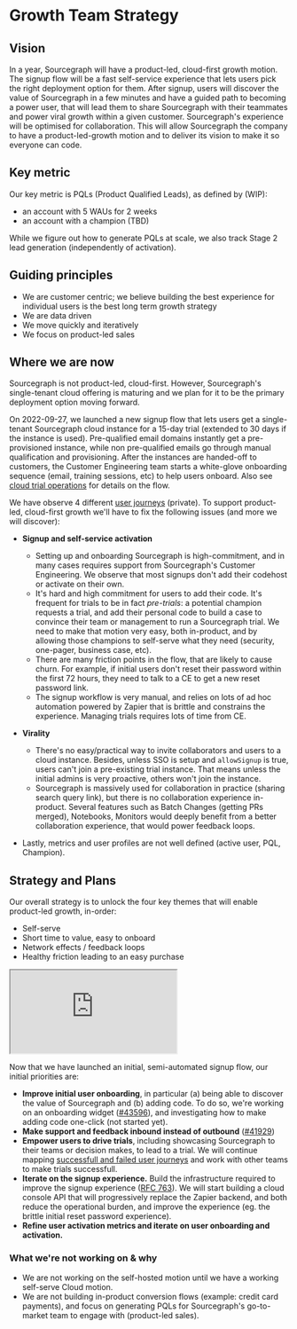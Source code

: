 # Growth Team Strategy

## Vision

In a year, Sourcegraph will have a product-led, cloud-first growth motion. The signup flow will be a fast self-service experience that lets users pick the right deployment option for them. After signup, users will discover the value of Sourcegraph in a few minutes and have a guided path to becoming a power user, that will lead them to share Sourcegraph with their teammates and power viral growth within a given customer. Sourcegraph's experience will be optimised for collaboration. This will allow Sourcegraph the company to have a product-led-growth motion and to deliver its vision to make it so everyone can code.

## Key metric

Our key metric is PQLs (Product Qualified Leads), as defined by (WIP):

- an account with 5 WAUs for 2 weeks
- an account with a champion (TBD)

While we figure out how to generate PQLs at scale, we also track Stage 2 lead generation (independently of activation).

## Guiding principles

- We are customer centric; we believe building the best experience for individual users is the best long term growth strategy
- We are data driven
- We move quickly and iteratively
- We focus on product-led sales

## Where we are now

Sourcegraph is not product-led, cloud-first. However, Sourcegraph's single-tenant cloud offering is maturing and we plan for it to be the primary deployment option moving forward.

On 2022-09-27, we launched a new signup flow that lets users get a single-tenant Sourcegraph cloud instance for a 15-day trial (extended to 30 days if the instance is used). Pre-qualified email domains instantly get a pre-provisioned instance, while non pre-qualified emails go through manual qualification and provisioning. After the instances are handed-off to customers, the Customer Engineering team starts a white-glove onboarding sequence (email, training sessions, etc) to help users onboard. Also see [cloud trial operations](./../../../departments/engineering/teams/growth/cloud-trial-operations.md) for details on the flow.

We have observe 4 different [user journeys](https://docs.google.com/document/d/1Jlt1oeOwjPC_PSPypEwnwfIkT6K2hw_Jek3J16ZiW1A/edit) (private). To support product-led, cloud-first growth we'll have to fix the following issues (and more we will discover):

- **Signup and self-service activation**

  - Setting up and onboarding Sourcegraph is high-commitment, and in many cases requires support from Sourcegraph's Customer Engineering. We observe that most signups don't add their codehost or activate on their own.
  - It's hard and high commitment for users to add their code. It's frequent for trials to be in fact _pre-trials_: a potential champion requests a trial, and add their personal code to build a case to convince their team or management to run a Sourcegraph trial. We need to make that motion very easy, both in-product, and by allowing those champions to self-serve what they need (security, one-pager, business case, etc).
  - There are many friction points in the flow, that are likely to cause churn. For example, if initial users don't reset their password within the first 72 hours, they need to talk to a CE to get a new reset password link.
  - The signup workflow is very manual, and relies on lots of ad hoc automation powered by Zapier that is brittle and constrains the experience. Managing trials requires lots of time from CE.

- **Virality**
  - There's no easy/practical way to invite collaborators and users to a cloud instance. Besides, unless SSO is setup and `allowSignup` is true, users can't join a pre-existing trial instance. That means unless the initial admins is very proactive, others won't join the instance.
  - Sourcegraph is massively used for collaboration in practice (sharing search query link), but there is no collaboration experience in-product. Several features such as Batch Changes (getting PRs merged), Notebooks, Monitors would deeply benefit from a better collaboration experience, that would power feedback loops.
- Lastly, metrics and user profiles are not well defined (active user, PQL, Champion).

## Strategy and Plans

Our overall strategy is to unlock the four key themes that will enable product-led growth, in-order:

- Self-serve
- Short time to value, easy to onboard
- Network effects / feedback loops
- Healthy friction leading to an easy purchase

<iframe src="https://docs.google.com/presentation/d/e/2PACX-1vThxOgLUUK2EfBhYRoCPwfKcw8wiarmD7uaTtmQpB1_WL7oho1377pRT8Vv6l7avKtCdK4T1o9Qaqng/embed?start=false&loop=false&delayms=3000&slide=id.g1581317b2af_2_0" allow="fullscreen" title="Product Led Growth"></iframe>

Now that we have launched an initial, semi-automated signup flow, our initial priorities are:

- **Improve initial user onboarding**, in particular (a) being able to discover the value of Sourcegraph and (b) adding code. To do so, we're working on an onboarding widget ([#43596](https://github.com/sourcegraph/sourcegraph/issues/43596)), and investigating how to make adding code one-click (not started yet).
- **Make support and feedback inbound instead of outbound** ([#41929](https://github.com/sourcegraph/sourcegraph/issues/41929))
- **Empower users to drive trials**, including showcasing Sourcegraph to their teams or decision makes, to lead to a trial. We will continue mapping [successfull and failed user journeys](https://docs.google.com/document/d/1Jlt1oeOwjPC_PSPypEwnwfIkT6K2hw_Jek3J16ZiW1A/edit#heading=h.ql3419vdhzcg) and work with other teams to make trials successfull.
- **Iterate on the signup experience.** Build the infrastructure required to improve the signup experience ([RFC 763](https://docs.google.com/document/d/1MoDYlWBWALGDj-DJdlCvAAFpkrW0nwJL_nb0ih4uUJ0/edit#)). We will start building a cloud console API that will progressively replace the Zapier backend, and both reduce the operational burden, and improve the experience (eg. the brittle initial reset password experience).
- **Refine user activation metrics and iterate on user onboarding and activation.**

### What we're not working on & why

- We are not working on the self-hosted motion until we have a working self-serve Cloud motion.
- We are not building in-product conversion flows (example: credit card payments), and focus on generating PQLs for Sourcegraph's go-to-market team to engage with (product-led sales).
